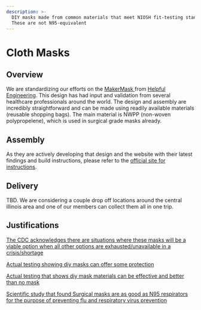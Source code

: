 ```yaml
---
description: >-
  DIY masks made from common materials that meet NIOSH fit-testing standards.
  These are not N95-equivalent
---
```


# Cloth Masks

## Overview

We are standardizing our efforts on the [MakerMask ](https://www.project-cloth-masks.com/)from [Helpful Engineering](https://www.helpfulengineering.org/). This design has had input and validation from several healthcare professionals around the world. The design and assembly are incredibly straightforward and can be made using readily available materials \(reusable shopping bags\). The main material is NWPP \(non-woven polypropelene\), which is used in surgical grade masks already.

## Assembly

As they are actively developing that design and the website with their latest findings and build instructions, please refer to the [official site for instructions](https://www.project-cloth-masks.com/make-a-mask).

## Delivery

TBD. We are considering a couple drop off locations around the central illinois area and one of our members can collect them all in one trip. 

## Justifications

[The CDC acknowledges there are situations where these masks will be a viable option when all other options are exhausted/unavailable in a crisis/shortage](https://www.cdc.gov/coronavirus/2019-ncov/hcp/respirators-strategy/crisis-alternate-strategies.html)

[Actual testing showing diy masks can offer some protection](https://smartairfilters.com/en/blog/diy-homemade-mask-protect-virus-coronavirus/)

[Actual testing that shows diy mask materials can be effective and better than no mask](https://smartairfilters.com/en/blog/best-materials-make-diy-face-mask-virus/?fbclid=IwAR0xb7giemOM-f0OmPE_g7DyBizqYqT85ndlod4KXE6XcEpLF2eBqPJd_Wk)

[Scientific study that found Surgical masks are as good as N95 respirators for the purpose of preventing flu and respiratory virus prevention](https://www.sciencedaily.com/releases/2019/09/190903134732.htm)

